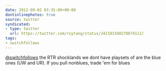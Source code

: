 ```yaml
---
date: 2012-09-02 03:35:09+00:00
dontinlinephotos: true
source: twitter
syndicated:
- type: twitter
  url: https://twitter.com/roytang/status/242103340278874112/
tags:
- switchfollows
---
```


[@switchfollows](https://twitter.com/switchfollows/) the RTR shocklands we dont have playsets of are the blue ones (UW and UR). If you pull nonblues, trade 'em for blues